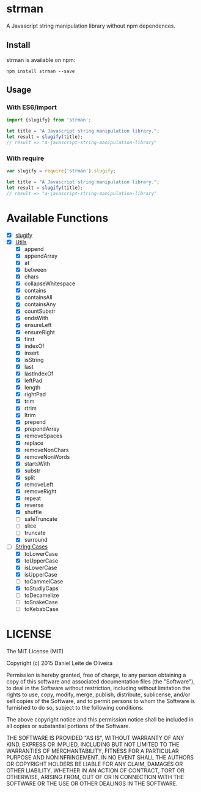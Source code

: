 # strman
A Javascript string manipulation library without npm dependences.

## Install

strman is available on npm:
```
npm install strman --save
```

## Usage

### With ES6/import

```javascript
import {slugify} from 'strman';

let title = "A Javascript string manipulation library.";
let result = slugify(title);
// result => "a-javascript-string-manipulation-library"
```

### With require

```javascript
var slugify = require('strman').slugify;

let title = "A Javascript string manipulation library.";
let result = slugify(title);
// result => "a-javascript-string-manipulation-library"
```

# Available Functions

- [x] [slugify](https://github.com/dleitee/strman/blob/master/docs/slugify.md)
- [x] [Utils](https://github.com/dleitee/strman/blob/master/docs/utils.md)
  - [x] append
  - [x] appendArray
  - [x] at
  - [x] between
  - [x] chars
  - [x] collapseWhitespace
  - [x] contains
  - [x] containsAll
  - [x] containsAny
  - [x] countSubstr
  - [x] endsWith
  - [x] ensureLeft
  - [x] ensureRight
  - [x] first
  - [x] indexOf
  - [x] insert
  - [x] isString
  - [x] last
  - [x] lastIndexOf
  - [x] leftPad
  - [x] length
  - [x] rightPad
  - [x] trim
  - [x] rtrim
  - [x] ltrim
  - [x] prepend
  - [x] prependArray
  - [x] removeSpaces
  - [x] replace
  - [x] removeNonChars
  - [x] removeNonWords
  - [x] startsWith
  - [x] substr
  - [x] split
  - [x] removeLeft
  - [x] removeRight
  - [x] repeat
  - [x] reverse
  - [x] shuffle
  - [ ] safeTruncate
  - [ ] slice
  - [ ] truncate
  - [x] surround

- [ ] [String Cases](https://github.com/dleitee/strman/blob/master/docs/cases.md)
  - [x] toLowerCase
  - [x] toUpperCase
  - [x] isLowerCase
  - [x] isUpperCase
  - [ ] toCammelCase
  - [x] toStudlyCaps
  - [ ] toDecamelize
  - [ ] toSnakeCase
  - [ ] toKebabCase

# LICENSE
The MIT License (MIT)

Copyright (c) 2015 Daniel Leite de Oliveira

Permission is hereby granted, free of charge, to any person obtaining a copy
of this software and associated documentation files (the "Software"), to deal
in the Software without restriction, including without limitation the rights
to use, copy, modify, merge, publish, distribute, sublicense, and/or sell
copies of the Software, and to permit persons to whom the Software is
furnished to do so, subject to the following conditions:

The above copyright notice and this permission notice shall be included in
all copies or substantial portions of the Software.

THE SOFTWARE IS PROVIDED "AS IS", WITHOUT WARRANTY OF ANY KIND, EXPRESS OR
IMPLIED, INCLUDING BUT NOT LIMITED TO THE WARRANTIES OF MERCHANTABILITY,
FITNESS FOR A PARTICULAR PURPOSE AND NONINFRINGEMENT. IN NO EVENT SHALL THE
AUTHORS OR COPYRIGHT HOLDERS BE LIABLE FOR ANY CLAIM, DAMAGES OR OTHER
LIABILITY, WHETHER IN AN ACTION OF CONTRACT, TORT OR OTHERWISE, ARISING FROM,
OUT OF OR IN CONNECTION WITH THE SOFTWARE OR THE USE OR OTHER DEALINGS IN
THE SOFTWARE.

